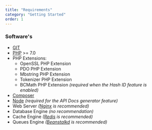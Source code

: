 ```yaml
---
title: "Requirements"
category: "Getting Started"
order: 1
---
```


### Software's

* [GIT](https://git-scm.com/downloads)
* [PHP](php.net) >= 7.0
* PHP Extensions:
   * OpenSSL PHP Extension
   * PDO PHP Extension
   * Mbstring PHP Extension
   * Tokenizer PHP Extension
   * BCMath PHP Extension *(required when the Hash ID feature is enabled)*
* [Composer](https://getcomposer.org/download/)
* [Node](https://nodejs.org/en/) *(required for the API Docs generator feature)*
* Web Server *([Nginx](https://www.nginx.com/) is recommended)*
* Database Engine *(no recommendation)*
* Cache Engine *([Redis](http://redis.io/download) is recommended)*
* Queues Engine *([Beanstalkd](https://github.com/kr/beanstalkd) is recommended)*
